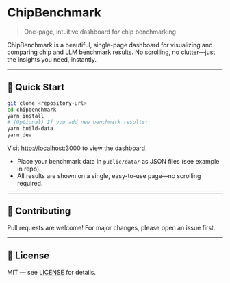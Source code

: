 # ChipBenchmark

> One-page, intuitive dashboard for chip benchmarking

ChipBenchmark is a beautiful, single-page dashboard for visualizing and comparing chip and LLM benchmark results. No scrolling, no clutter—just the insights you need, instantly.

---

## 🚀 Quick Start

```bash
git clone <repository-url>
cd chipbenchmark
yarn install
# (Optional) If you add new benchmark results:
yarn build-data
yarn dev
```
Visit [http://localhost:3000](http://localhost:3000) to view the dashboard.

- Place your benchmark data in `public/data/` as JSON files (see example in repo).
- All results are shown on a single, easy-to-use page—no scrolling required.

---

## 🤝 Contributing

Pull requests are welcome! For major changes, please open an issue first.

---

## 📄 License

MIT — see [LICENSE](./LICENSE) for details. 
